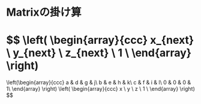 # Matrixの掛け算
$$ \left(
\begin{array}{ccc}
x_{next} \\
y_{next} \\
z_{next} \\
1 \\
\end{array}
\right)
=
\left(\begin{array}{ccc}
a & d & g & j\\
b & e & h & k\\
c & f & i & l\\
0 & 0 & 0 & 1\\
\end{array}
\right)
\left(
\begin{array}{ccc}
x \\
y \\
z \\
1 \\
\end{array}
\right)
$$
